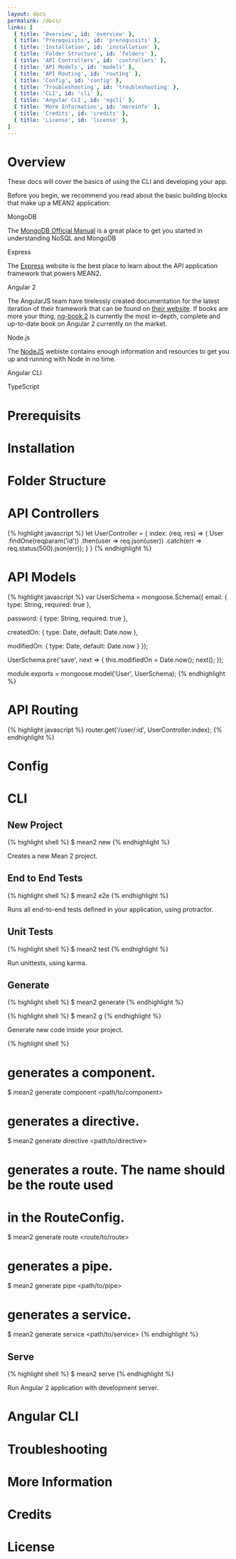 ```yaml
---
layout: docs
permalink: /docs/
links: [
  { title: 'Overview', id: 'overview' },
  { title: 'Prerequisits', id: 'prerequisits' },
  { title: 'Installation', id: 'installation' },
  { title: 'Folder Structure', id: 'folders' },
  { title: 'API Controllers', id: 'controllers' },
  { title: 'API Models', id: 'models' },
  { title: 'API Routing', id: 'routing' },
  { title: 'Config', id: 'config' },
  { title: 'Troubleshooting', id: 'troubleshooting' },
  { title: 'CLI', id: 'cli' },
  { title: 'Angular CLI', id: 'ngcli' },
  { title: 'More Information', id: 'moreinfo' },
  { title: 'Credits', id: 'credits' },
  { title: 'License', id: 'license' },
]
---
```


<h1 id="overview">Overview</h1>

<p>These docs will cover the basics of using the CLI and developing your app.</p>

<p>Before you begin, we recommend you read about the basic building blocks that make up a MEAN2 application:</p>

<p class="strong">MongoDB</p>
<p>The <a href="http://mongodb.org/manual/" target="_blank">MongoDB Official Manual</a> is a great place to get you started in understanding NoSQL and MongoDB</p>

<p class="strong">Express</p>
<p>The <a href="http://expressjs.com/" target="_blank">Express</a> website is the best place to learn about the API application framework that powers MEAN2.</p>

<p class="strong">Angular 2</p>
<p>The AngularJS team have tirelessly created documentation for the latest iteration of their framework that can be found on <a href="https://angular.io/" target="_blank">their website</a>. If books are more your thing, <a href="https://ng-book.com/2/" target="_blank">ng-book 2</a> is currently the most in-depth, complete and up-to-date book on Angular 2 currently on the market.</p>

<p class="strong">Node.js</p>
<p>The <a href="https://nodejs.org/en/" target="_blank">NodeJS</a> webiste contains enough information and resources to get you up and running with Node in no time.</p>

<p class="strong">Angular CLI</p>
<p></p>

<p class="strong">TypeScript</p>
<p></p>

<h1 id="prerequisits">Prerequisits</h1>

<h1 id="installation">Installation</h1>

<h1 id="folders">Folder Structure</h1>

<h1 id="controllers">API Controllers</h1>

{% highlight javascript %}
let UserController = {
  index: (req, res) => {
    User
      .findOne(reqparam('id'))
      .then(user => req.json(user))
      .catch(err => req.status(500).json(err));
  }
}
{% endhighlight %}

<h1 id="models">API Models</h1>

{% highlight javascript %}
var UserSchema = mongoose.Schema({
  email: {
    type: String,
    required: true
  },

  password: {
    type: String,
    required: true
  },

  createdOn: {
    type: Date,
    default: Date.now
  },

  modifiedOn: {
    type: Date,
    default: Date.now
  }
});

UserSchema.pre('save', next => {
  this.modifiedOn = Date.now();
  next();
});

module.exports = mongoose.model('User', UserSchema);
{% endhighlight %}

<h1 id="routing">API Routing</h1>

{% highlight javascript %}
router.get('/user/:id', UserController.index);
{% endhighlight %}

<h1 id="config">Config</h1>

<h1 id="cli">CLI</h1>

<h2>New Project</h2>

{% highlight shell %}
$ mean2 new <project>
{% endhighlight %}

<p>Creates a new Mean 2 project.</p>

<h2>End to End Tests</h2>

{% highlight shell %}
$ mean2 e2e
{% endhighlight %}

<p>Runs all end-to-end tests defined in your application, using protractor.</p>

<h2>Unit Tests</h2>

{% highlight shell %}
$ mean2 test
{% endhighlight %}

<p>Run unittests, using karma.</p>

<h2>Generate</h2>

{% highlight shell %}
$ mean2 generate <type> <name>
{% endhighlight %}

{% highlight shell %}
$ mean2 g <type> <name>
{% endhighlight %}

<p>Generate new code inside your project.</p>

{% highlight shell %}
# generates a component.
$ mean2 generate component <path/to/component>

# generates a directive.
$ mean2 generate directive <path/to/directive>

# generates a route. The name should be the route used 
# in the RouteConfig.
$ mean2 generate route <route/to/route>

# generates a pipe.
$ mean2 generate pipe <path/to/pipe>

# generates a service.
$ mean2 generate service <path/to/service>
{% endhighlight %}

<h2>Serve</h2>

{% highlight shell %}
$ mean2 serve
{% endhighlight %}

<p>Run Angular 2 application with development server.</p>

<h1 id="ngcli">Angular CLI</h1>

<h1 id="troubleshooting">Troubleshooting</h1>

<h1 id="moreinfo">More Information</h1>

<h1 id="credits">Credits</h1>

<h1 id="license">License</h1>
